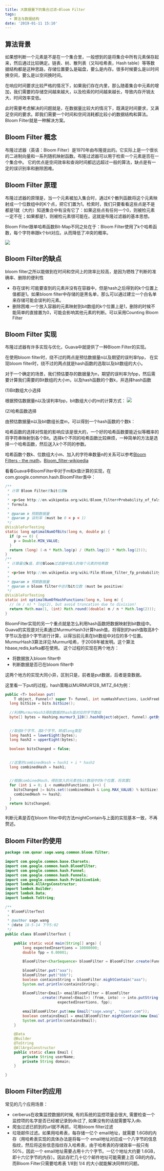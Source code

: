 ```yaml
---
title: 大数据量下的集合过滤—Bloom Filter
tags:
  - 算法与数据结构
date: '2019-01-11 15:10'
---
```


## 算法背景

如果想判断一个元素是不是在一个集合里，一般想到的是将集合中所有元素保存起来，然后通过比较确定。链表、树、散列表（又叫哈希表，Hash table）等等数据结构都是这种思路，存储位置要么是磁盘，要么是内存。很多时候要么是以时间换空间，要么是以空间换时间。

在响应时间要求比较严格的情况下，如果我们存在内里，那么随着集合中元素的增加，我们需要的存储空间越来越大，以及检索的时间越来越长，导致内存开销太大、时间效率变低。

此时需要考虑解决的问题就是，在数据量比较大的情况下，既满足时间要求，又满足空间的要求。即我们需要一个时间和空间消耗都比较小的数据结构和算法。Bloom Filter就是一种解决方案。

 

## Bloom Filter 概念

布隆过滤器（英语：Bloom Filter）是1970年由布隆提出的。它实际上是一个很长的二进制向量和一系列随机映射函数。布隆过滤器可以用于检索一个元素是否在一个集合中。
它的优点是空间效率和查询时间都远远超过一般的算法，缺点是有一定的误识别率和删除困难。

## Bloom Filter 原理
 
布隆过滤器的原理是，当一个元素被加入集合时，通过K个散列函数将这个元素映射成一个位数组中的K个点，把它们置为1。检索时，我们只要看看这些点是不是都是1就（大约）知道集合中有没有它了：如果这些点有任何一个0，则被检元素一定不在；如果都是1，则被检元素很可能在。这就是布隆过滤器的基本思想。

Bloom Filter跟单哈希函数Bit-Map不同之处在于：Bloom Filter使用了k个哈希函数，每个字符串跟k个bit对应。从而降低了冲突的概率。

![](https://images2018.cnblogs.com/blog/740591/201806/740591-20180623183045586-692673875.jpg)

## Bloom Filter的缺点
 

bloom filter之所以能做到在时间和空间上的效率比较高，是因为牺牲了判断的准确率、删除的便利性

- 存在误判:可能要查到的元素并没有在容器中，但是hash之后得到的k个位置上值都是1。如果bloom filter中存储的是黑名单，那么可以通过建立一个白名单来存储可能会误判的元素。
- 删除困难:一个放入容器的元素映射到bit数组的k个位置上是1，删除的时候不能简单的直接置为0，可能会影响其他元素的判断。可以采用Counting Bloom Filter

## Bloom Filter 实现
布隆过滤器有许多实现与优化，Guava中就提供了一种Bloom Filter的实现。

在使用bloom filter时，绕不过的两点是预估数据量n以及期望的误判率fpp，
在实现bloom filter时，绕不过的两点就是hash函数的选取以及bit数组的大小。

对于一个确定的场景，我们预估要存的数据量为n，期望的误判率为fpp，然后需要计算我们需要的Bit数组的大小m，以及hash函数的个数k，并选择hash函数

(1)Bit数组大小选择 

根据预估数据量n以及误判率fpp，bit数组大小的m的计算方式：
![](https://images2018.cnblogs.com/blog/740591/201806/740591-20180623183107851-1156064550.png)

(2)哈希函数选择

由预估数据量n以及bit数组长度m，可以得到一个hash函数的个数k：

哈希函数的选择对性能的影响应该是很大的，一个好的哈希函数要能近似等概率的将字符串映射到各个Bit。选择k个不同的哈希函数比较麻烦，一种简单的方法是选择一个哈希函数，然后送入k个不同的参数。

哈希函数个数k、位数组大小m、加入的字符串数量n的关系可以参考[Bloom Filters - the math](http://pages.cs.wisc.edu/~cao/papers/summary-cache/node8.html)，[Bloom_filter-wikipedia](https://en.wikipedia.org/wiki/Bloom_filter)

看看Guava中BloomFilter中对于m和k值计算的实现，在com.google.common.hash.BloomFilter类中：

```java
/**
 * 计算 Bloom Filter的bit位数m
 *
 * <p>See http://en.wikipedia.org/wiki/Bloom_filter#Probability_of_false_positives for the
 * formula.
 *
 * @param n 预期数据量
 * @param p 误判率 (must be 0 < p < 1)
 */ 
@VisibleForTesting 
static long optimalNumOfBits(long n, double p) { 
  if (p == 0) { 
    p = Double.MIN_VALUE; 
  } 
  return (long) (-n * Math.log(p) / (Math.log(2) * Math.log(2))); 
} 
/**
 * 计算最佳k值，即在Bloom过滤器中插入的每个元素的哈希数
 *
 * <p>See http://en.wikipedia.org/wiki/File:Bloom_filter_fp_probability.svg for the formula.
 *
 * @param n 预期数据量
 * @param m bloom filter中总的bit位数 (must be positive)
 */ 
@VisibleForTesting 
static int optimalNumOfHashFunctions(long n, long m) { 
  // (m / n) * log(2), but avoid truncation due to division! 
  return Math.max(1, (int) Math.round((double) m / n * Math.log(2))); 
} 
```

BloomFilter实现的另一个重点就是怎么利用hash函数把数据映射到bit数组中。Guava的实现是对元素通过MurmurHash3计算hash值，将得到的hash值取高8个字节以及低8个字节进行计算，以得当前元素在bit数组中对应的多个位置。MurmurHash3算法详见:Murmur哈希，于2008年被发明。这个算法hbase,redis,kafka都在使用。
这个过程的实现在两个地方：
- 将数据放入bloom filter中
- 判断数据是否已在bloom filter中

这两个地方的实现大同小异，区别只是，前者是put数据，后者是查数据。

这里看一下put的过程，hash策略以MURMUR128_MITZ_64为例：

```java
public <T> boolean put( 
    T object, Funnel<? super T> funnel, int numHashFunctions, LockFreeBitArray bits) { 
  long bitSize = bits.bitSize(); 
    
  //利用MurmurHash3得到数据的hash值对应的字节数组 
  byte[] bytes = Hashing.murmur3_128().hashObject(object, funnel).getBytesInternal(); 
    
    
  //取低8个字节、高8个字节，转成long类型 
  long hash1 = lowerEight(bytes); 
  long hash2 = upperEight(bytes); 
    
  boolean bitsChanged = false; 
    
    
  //这里的combinedHash = hash1 + i * hash2 
  long combinedHash = hash1; 
    
    
  //根据combinedHash，得到放入的元素在bit数组中的k个位置，将其置1 
  for (int i = 0; i < numHashFunctions; i++) { 
    bitsChanged |= bits.set((combinedHash & Long.MAX_VALUE) % bitSize); 
    combinedHash += hash2; 
  } 
  return bitsChanged; 
} 
```

判断元素是否在bloom filter中的方法mightContain与上面的实现基本一致，不再赘述。

## Bloom Filter的使用

```java
package com.qunar.sage.wang.common.bloom.filter; 
    
import com.google.common.base.Charsets; 
import com.google.common.hash.BloomFilter; 
import com.google.common.hash.Funnel; 
import com.google.common.hash.Funnels; 
import com.google.common.hash.PrimitiveSink; 
import lombok.AllArgsConstructor; 
import lombok.Builder; 
import lombok.Data; 
import lombok.ToString; 
    
/**
 * BloomFilterTest
 *
 * @author sage.wang
 * @date 18-5-14 下午5:02
 */ 
public class BloomFilterTest { 
        
    public static void main(String[] args) { 
        long expectedInsertions = 10000000; 
        double fpp = 0.00001; 
    
        BloomFilter<CharSequence> bloomFilter = BloomFilter.create(Funnels.stringFunnel(Charsets.UTF_8), expectedInsertions, fpp); 
    
        bloomFilter.put("aaa"); 
        bloomFilter.put("bbb"); 
        boolean containsString = bloomFilter.mightContain("aaa"); 
        System.out.println(containsString); 
    
        BloomFilter<Email> emailBloomFilter = BloomFilter 
                .create((Funnel<Email>) (from, into) -> into.putString(from.getDomain(), Charsets.UTF_8), 
                        expectedInsertions, fpp); 
    
        emailBloomFilter.put(new Email("sage.wang", "quanr.com")); 
        boolean containsEmail = emailBloomFilter.mightContain(new Email("sage.wangaaa", "quanr.com")); 
        System.out.println(containsEmail); 
    } 
    
    @Data 
    @Builder 
    @ToString 
    @AllArgsConstructor 
    public static class Email { 
        private String userName; 
        private String domain; 
    } 
    
} 
```

## Bloom Filter的应用
 

常见的几个应用场景：
- cerberus在收集监控数据的时候, 有的系统的监控项量会很大, 需要检查一个监控项的名字是否已经被记录到db过了, 如果没有的话就需要写入db.
- 爬虫过滤已抓到的url就不再抓，可用bloom filter过滤
- 垃圾邮件过滤。如果用哈希表，每存储一亿个 email地址，就需要 1.6GB的内存（用哈希表实现的具体办法是将每一个 email地址对应成一个八字节的信息指纹，然后将这些信息指纹存入哈希表，由于哈希表的存储效率一般只有 50%，因此一个 email地址需要占用十六个字节。一亿个地址大约要 1.6GB，即十六亿字节的内存）。因此存贮几十亿个邮件地址可能需要上百 GB的内存。而Bloom Filter只需要哈希表 1/8到 1/4 的大小就能解决同样的问题。
